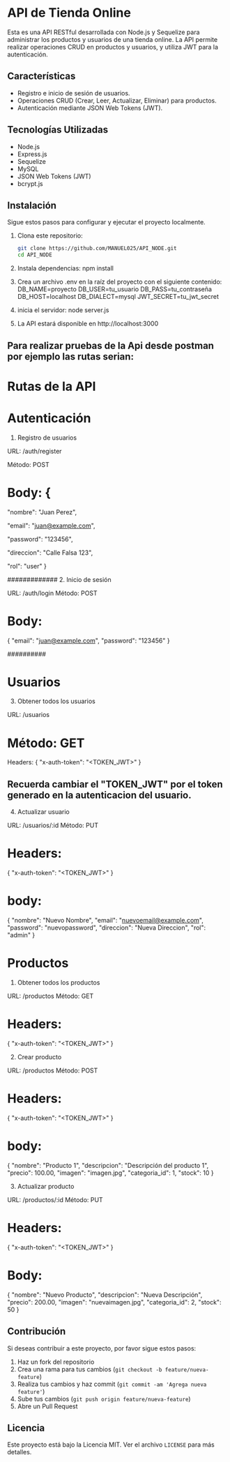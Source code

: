 # API de Tienda Online

Esta es una API RESTful desarrollada con Node.js y Sequelize para administrar los productos y usuarios de una tienda online. La API permite realizar operaciones CRUD en productos y usuarios, y utiliza JWT para la autenticación.


## Características

- Registro e inicio de sesión de usuarios.
- Operaciones CRUD (Crear, Leer, Actualizar, Eliminar) para productos.
- Autenticación mediante JSON Web Tokens (JWT).

## Tecnologías Utilizadas

- Node.js
- Express.js
- Sequelize
- MySQL
- JSON Web Tokens (JWT)
- bcrypt.js

## Instalación

Sigue estos pasos para configurar y ejecutar el proyecto localmente.

1. Clona este repositorio:

   ```sh
   git clone https://github.com/MANUEL025/API_NODE.git
   cd API_NODE

2. Instala dependencias:
    npm install

3. Crea un archivo .env en la raíz del proyecto con el siguiente contenido:
   DB_NAME=proyecto
   DB_USER=tu_usuario
   DB_PASS=tu_contraseña
   DB_HOST=localhost
   DB_DIALECT=mysql
   JWT_SECRET=tu_jwt_secret

4. inicia el servidor:
   node server.js

5. La API estará disponible en http://localhost:3000


## Para realizar pruebas de la Api desde postman por ejemplo las rutas serian:

#  Rutas de la API
#  Autenticación
1. Registro de usuarios

URL: /auth/register

Método: POST

# Body: {

  "nombre": "Juan Perez",
  
  "email": "juan@example.com",
  
  "password": "123456",
  
  "direccion": "Calle Falsa 123",
  
  "rol": "user"
}


#############
2. Inicio de sesión

URL: /auth/login
Método: POST
# Body:
{
  "email": "juan@example.com",
  "password": "123456"
}

##########

# Usuarios
3. Obtener todos los usuarios

URL: /usuarios
# Método: GET
Headers:
{
  "x-auth-token": "<TOKEN_JWT>"
}
## Recuerda cambiar el "TOKEN_JWT" por el token generado en la autenticacion del usuario.

4. Actualizar usuario

URL: /usuarios/:id
Método: PUT
# Headers:
{
  "x-auth-token": "<TOKEN_JWT>"
}

# body:
{
  "nombre": "Nuevo Nombre",
  "email": "nuevoemail@example.com",
  "password": "nuevopassword",
  "direccion": "Nueva Direccion",
  "rol": "admin"
}

#  Productos
1. Obtener todos los productos

URL: /productos
Método: GET
# Headers:
{
  "x-auth-token": "<TOKEN_JWT>"
}

2. Crear producto

URL: /productos
Método: POST
# Headers:
{
  "x-auth-token": "<TOKEN_JWT>"
}

# body:
{
  "nombre": "Producto 1",
  "descripcion": "Descripción del producto 1",
  "precio": 100.00,
  "imagen": "imagen.jpg",
  "categoria_id": 1,
  "stock": 10
}

3. Actualizar producto

URL: /productos/:id
Método: PUT
# Headers:
{
  "x-auth-token": "<TOKEN_JWT>"
}
# Body:
{
  "nombre": "Nuevo Producto",
  "descripcion": "Nueva Descripción",
  "precio": 200.00,
  "imagen": "nuevaimagen.jpg",
  "categoria_id": 2,
  "stock": 50
}




## Contribución

Si deseas contribuir a este proyecto, por favor sigue estos pasos:

1. Haz un fork del repositorio
2. Crea una rama para tus cambios (`git checkout -b feature/nueva-feature`)
3. Realiza tus cambios y haz commit (`git commit -am 'Agrega nueva feature'`)
4. Sube tus cambios (`git push origin feature/nueva-feature`)
5. Abre un Pull Request

## Licencia

Este proyecto está bajo la Licencia MIT. Ver el archivo `LICENSE` para más detalles.







